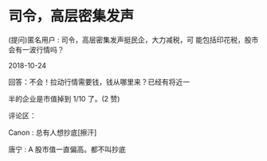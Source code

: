 # 司令，高层密集发声

(提问)匿名用户 : 司令，高层密集发声挺民企，大力减税，可 能包括印花税，股市会有一波行情吗？

2018-10-24

回答：不会！拉动行情需要钱，钱从哪里来？已经有将近一

半的企业是市值掉到 1/10 了。(2 赞)

评论区：

Canon : 总有人想抄底[擦汗]

唐宁 : A 股市值一直偏高。都不叫抄底